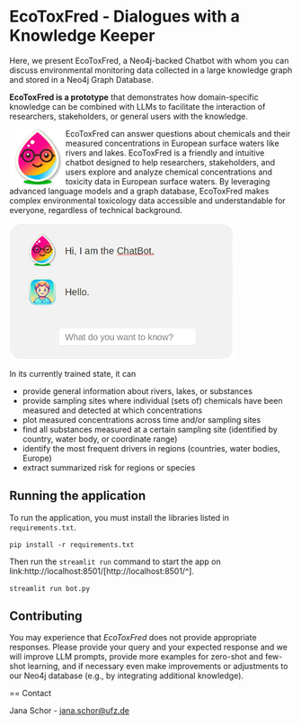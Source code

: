# EcoToxFred - Dialogues with a Knowledge Keeper

Here, we present EcoToxFred, a Neo4j-backed Chatbot with whom you can discuss environmental monitoring data collected in a large knowledge graph and stored in a Neo4j Graph Database.

**EcoToxFred is a prototype** that demonstrates how domain-specific knowledge can be combined with LLMs to facilitate the interaction of researchers, stakeholders, or general users with the knowledge.

<p><img align="left" width="100" src="figures/assistant.png" />
EcoToxFred can answer questions about chemicals and their measured concentrations in European surface waters like rivers and lakes.
EcoToxFred is a friendly and intuitive chatbot designed to help researchers, stakeholders, and users explore and analyze chemical concentrations and toxicity data in European surface waters.
By leveraging advanced language models and a graph database, EcoToxFred makes complex environmental toxicology data accessible and understandable for everyone, regardless of technical background.
</p>

<p><img align="center" width="400" src="figures/show_tool.png" /></p>

In its currently trained state, it can

- provide general information about rivers, lakes, or substances
- provide sampling sites where individual (sets of) chemicals have been measured and detected at which concentrations
- plot measured concentrations across time and/or sampling sites
- find all substances measured at a certain sampling site (identified by country, water body, or coordinate range)
- identify the most frequent drivers in regions (countries, water bodies, Europe)
- extract summarized risk for regions or species

## Running the application

To run the application, you must install the libraries listed in `requirements.txt`.

```{sh}
pip install -r requirements.txt
```

Then run the `streamlit run` command to start the app on link:http://localhost:8501/[http://localhost:8501/^].

```{sh}
streamlit run bot.py
```

## Contributing

You may experience that *EcoToxFred* does not provide appropriate responses. Please provide your query and your expected response and we will improve LLM prompts, provide more examples for zero-shot and few-shot learning, and if necessary even make improvements or adjustments to our Neo4j database (e.g., by integrating additional knowledge).

== Contact

Jana Schor - jana.schor@ufz.de
